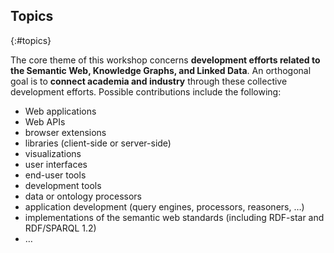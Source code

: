 ## Topics
{:#topics}

<!-- What topics of interest will be covered by the workshop
Proposed workshops should have a core theme that is much more selective than the broader scope of the main conference.
We may reject or propose to merge workshops that overlap significantly with other workshops in terms of theme. -->

The core theme of this workshop concerns **development efforts related to the Semantic Web, Knowledge Graphs, and Linked Data**.
An orthogonal goal is to **connect academia and industry** through these collective development efforts.
Possible contributions include the following:

- Web applications
- Web APIs
- browser extensions
- libraries (client-side or server-side)
- visualizations
- user interfaces
- end-user tools
- development tools
- data or ontology processors
- application development (query engines, processors, reasoners, …)
- implementations of the semantic web standards (including RDF-star and RDF/SPARQL 1.2)
- …
